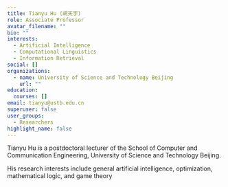 ```yaml
---
title: Tianyu Hu (胡天宇)
role: Associate Professor
avatar_filename: ""
bio: ""
interests:
  - Artificial Intelligence
  - Computational Linguistics
  - Information Retrieval
social: []
organizations:
  - name: University of Science and Technology Beijing
    url: ""
education:
  courses: []
email: tianyu@ustb.edu.cn
superuser: false
user_groups:
  - Researchers
highlight_name: false
---
```

Tianyu Hu is a postdoctoral lecturer of the School of Computer and Communication Engineering, University of Science and Technology Beijing.

His research interests include general artificial intelligence, optimization, mathematical logic, and game theory